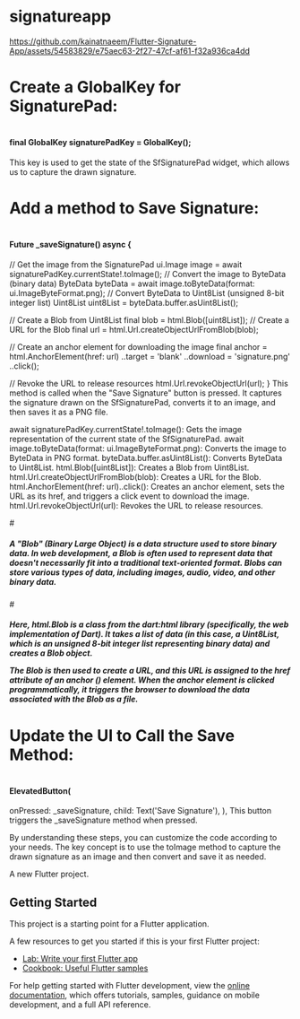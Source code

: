 # signatureapp


https://github.com/kainatnaeem/Flutter-Signature-App/assets/54583829/e75aec63-2f27-47cf-af61-f32a936ca4dd
# <h1> Create a GlobalKey for SignaturePad: </h1>
# <h4> final GlobalKey<SfSignaturePadState> signaturePadKey = GlobalKey<SfSignaturePadState>();
This key is used to get the state of the SfSignaturePad widget, which allows us to capture the drawn signature. </h4>
# <h1> Add a method to Save Signature:</h1>
# <h4>Future<void> _saveSignature() async {
  // Get the image from the SignaturePad
  ui.Image image = await signaturePadKey.currentState!.toImage();
  // Convert the image to ByteData (binary data)
  ByteData byteData = await image.toByteData(format: ui.ImageByteFormat.png);
  // Convert ByteData to Uint8List (unsigned 8-bit integer list)
  Uint8List uint8List = byteData.buffer.asUint8List();

  // Create a Blob from Uint8List
  final blob = html.Blob([uint8List]);
  // Create a URL for the Blob
  final url = html.Url.createObjectUrlFromBlob(blob);

  // Create an anchor element for downloading the image
  final anchor = html.AnchorElement(href: url)
    ..target = 'blank'
    ..download = 'signature.png'
    ..click();

  // Revoke the URL to release resources
  html.Url.revokeObjectUrl(url);
}
This method is called when the "Save Signature" button is pressed. It captures the signature drawn on the SfSignaturePad, converts it to an image, and then saves it as a PNG file.

await signaturePadKey.currentState!.toImage(): Gets the image representation of the current state of the SfSignaturePad.
await image.toByteData(format: ui.ImageByteFormat.png): Converts the image to ByteData in PNG format.
byteData.buffer.asUint8List(): Converts ByteData to Uint8List.
html.Blob([uint8List]): Creates a Blob from Uint8List.
html.Url.createObjectUrlFromBlob(blob): Creates a URL for the Blob.
html.AnchorElement(href: url)..click(): Creates an anchor element, sets the URL as its href, and triggers a click event to download the image.
html.Url.revokeObjectUrl(url): Revokes the URL to release resources.
</h4>
#  <h5> A "Blob" (Binary Large Object) is a data structure used to store binary data. In web development, a Blob is often used to represent data that doesn't necessarily fit into a traditional text-oriented format. Blobs can store various types of data, including images, audio, video, and other binary data. </h5>
# <h5> Here, html.Blob is a class from the dart:html library (specifically, the web implementation of Dart). It takes a list of data (in this case, a Uint8List, which is an unsigned 8-bit integer list representing binary data) and creates a Blob object.

The Blob is then used to create a URL, and this URL is assigned to the href attribute of an anchor (<a>) element. When the anchor element is clicked programmatically, it triggers the browser to download the data associated with the Blob as a file.</h5>

# <h1>Update the UI to Call the Save Method:</h1>
# <h4> ElevatedButton(
  onPressed: _saveSignature,
  child: Text('Save Signature'),
),
This button triggers the _saveSignature method when pressed.

By understanding these steps, you can customize the code according to your needs. The key concept is to use the toImage method to capture the drawn signature as an image and then convert and save it as needed.
</h4>

A new Flutter project.

## Getting Started

This project is a starting point for a Flutter application.

A few resources to get you started if this is your first Flutter project:

- [Lab: Write your first Flutter app](https://docs.flutter.dev/get-started/codelab)
- [Cookbook: Useful Flutter samples](https://docs.flutter.dev/cookbook)

For help getting started with Flutter development, view the
[online documentation](https://docs.flutter.dev/), which offers tutorials,
samples, guidance on mobile development, and a full API reference.
